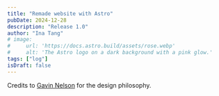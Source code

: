 ```yaml
---
title: "Remade website with Astro"
pubDate: 2024-12-28
description: "Release 1.0"
author: "Ina Tang"
# image:
#     url: 'https://docs.astro.build/assets/rose.webp'
#     alt: 'The Astro logo on a dark background with a pink glow.'
tags: ["log"]
isDraft: false
---
```


Credits to [Gavin Nelson](https://nelson.co) for the design philosophy. 